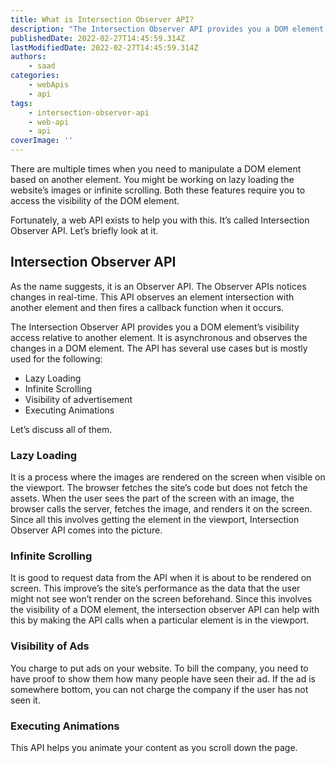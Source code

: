 ```yaml
---
title: What is Intersection Observer API?
description: "The Intersection Observer API provides you a DOM element’s visibility access relative to another element. Let's briefly look at the API and some of its use cases."
publishedDate: 2022-02-27T14:45:59.314Z
lastModifiedDate: 2022-02-27T14:45:59.314Z
authors:
    - saad
categories:
    - webApis
    - api
tags:
    - intersection-observor-api
    - web-api
    - api
coverImage: ''
---
```


<Lead>

There are multiple times when you need to manipulate a DOM element based on another element. You might be working on lazy loading the website’s images or infinite scrolling. Both these features require you to access the visibility of the DOM element.

</Lead>

Fortunately, a web API exists to help you with this. It’s called Intersection Observer API. Let’s briefly look at it.

## Intersection Observer API

As the name suggests, it is an Observer API. The Observer APIs notices changes in real-time. This API observes an element intersection with another element and then fires a callback function when it occurs.

The Intersection Observer API provides you a DOM element’s visibility access relative to another element. It is asynchronous and observes the changes in a DOM element. The API has several use cases but is mostly used for the following:

-   Lazy Loading
-   Infinite Scrolling
-   Visibility of advertisement
-   Executing Animations

Let’s discuss all of them.

### Lazy Loading

It is a process where the images are rendered on the screen when visible on the viewport. The browser fetches the site’s code but does not fetch the assets. When the user sees the part of the screen with an image, the browser calls the server, fetches the image, and renders it on the screen. Since all this involves getting the element in the viewport, Intersection Observer API comes into the picture.

### Infinite Scrolling

It is good to request data from the API when it is about to be rendered on screen. This improve’s the site’s performance as the data that the user might not see won’t render on the screen beforehand. Since this involves the visibility of a DOM element, the intersection observer API can help with this by making the API calls when a particular element is in the viewport.

### Visibility of Ads

You charge to put ads on your website. To bill the company, you need to have proof to show them how many people have seen their ad. If the ad is somewhere bottom, you can not charge the company if the user has not seen it.

### Executing Animations

This API helps you animate your content as you scroll down the page.
